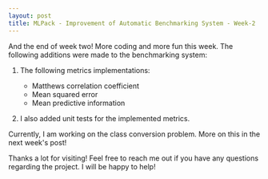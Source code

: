 ```yaml
---
layout: post
title: MLPack - Improvement of Automatic Benchmarking System - Week-2
---
```


And the end of week two! More coding and more fun this week. The following additions were made to the benchmarking system:

1. The following metrics implementations:
    
    * Matthews correlation coefficient
    * Mean squared error
    * Mean predictive information

2. I also added unit tests for the implemented metrics.

Currently, I am working on the class conversion problem. More on this in the next week's post!

Thanks a lot for visiting! Feel free to reach me out if you have any questions regarding the project. I will be happy to help!
